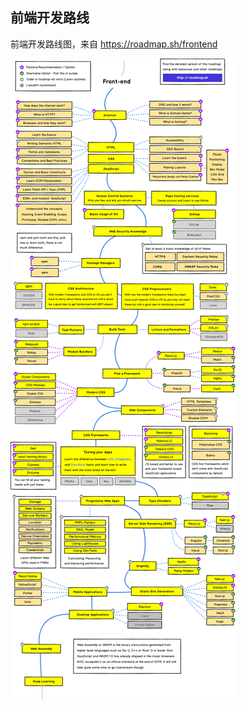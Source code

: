 ## 前端开发路线

前端开发路线图，来自 https://roadmap.sh/frontend

![Frontend Developer](./assets/images/frontend.png)
